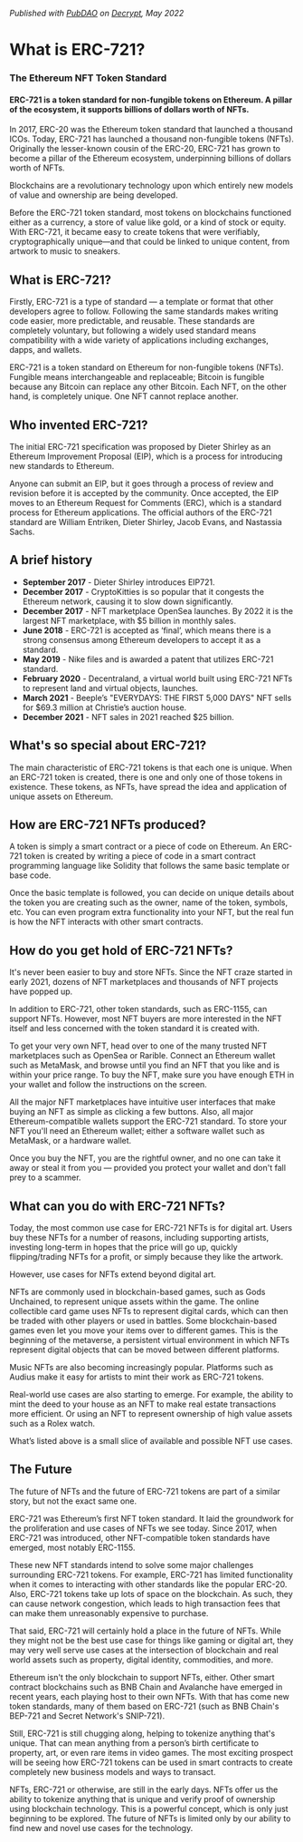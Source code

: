*Published with [PubDAO](https://pubdao.co/) on [Decrypt](https://decrypt.co/resources/erc-721-ethereum-nft-token-standard), May 2022*

# What is ERC-721? 
### The Ethereum NFT Token Standard
#### ERC-721 is a token standard for non-fungible tokens on Ethereum. A pillar of the ecosystem, it supports billions of dollars worth of NFTs.

In 2017, ERC-20 was the Ethereum token standard that launched a thousand ICOs. Today, ERC-721 has launched a thousand non-fungible tokens (NFTs). Originally the lesser-known cousin of the ERC-20, ERC-721 has grown to become a pillar of the Ethereum ecosystem, underpinning billions of dollars worth of NFTs. 

Blockchains are a revolutionary technology upon which entirely new models of value and ownership are being developed.

Before the ERC-721 token standard, most tokens on blockchains functioned either as a currency, a store of value like gold, or a kind of stock or equity. With ERC-721, it became easy to create tokens that were verifiably, cryptographically unique—and that could be linked to unique content, from artwork to music to sneakers.

## What is ERC-721?
Firstly, ERC-721 is a type of standard — a template or format that other developers agree to follow. Following the same standards makes writing code easier, more predictable, and reusable. These standards are completely voluntary, but following a widely used standard means compatibility with a wide variety of applications including exchanges, dapps, and wallets.

ERC-721 is a token standard on Ethereum for non-fungible tokens (NFTs). Fungible means interchangeable and replaceable; Bitcoin is fungible because any Bitcoin can replace any other Bitcoin. Each NFT, on the other hand, is completely unique. One NFT cannot replace another.

## Who invented ERC-721?
The initial ERC-721 specification was proposed by Dieter Shirley as an Ethereum Improvement Proposal (EIP), which is a process for introducing new standards to Ethereum.

Anyone can submit an EIP, but it goes through a process of review and revision before it is accepted by the community. Once accepted, the EIP moves to an Ethereum Request for Comments (ERC), which is a standard process for Ethereum applications. The official authors of the ERC-721 standard are William Entriken, Dieter Shirley, Jacob Evans, and Nastassia Sachs.

## A brief history
- **September 2017** - Dieter Shirley introduces EIP721.
- **December 2017** - CryptoKitties is so popular that it congests the Ethereum network, causing it to slow down significantly.
- **December 2017** - NFT marketplace OpenSea launches. By 2022 it is the largest NFT marketplace, with $5 billion in monthly sales.
- **June 2018** - ERC-721 is accepted as ‘final’, which means there is a strong consensus among Ethereum developers to accept it as a standard.
- **May 2019** - Nike files and is awarded a patent that utilizes ERC-721 standard.
- **February 2020** - Decentraland, a virtual world built using ERC-721 NFTs to represent land and virtual objects, launches.
- **March 2021** - Beeple’s "EVERYDAYS: THE FIRST 5,000 DAYS" NFT sells for $69.3 million at Christie’s auction house.
- **December 2021** - NFT sales in 2021 reached $25 billion.

## What's so special about ERC-721?
The main characteristic of ERC-721 tokens is that each one is unique. When an ERC-721 token is created, there is one and only one of those tokens in existence. These  tokens, as NFTs, have spread the idea and application of unique assets on Ethereum.

## How are ERC-721 NFTs produced?
A token is simply a smart contract or a piece of code on Ethereum. An ERC-721 token is created by writing a piece of code in a smart contract programming language like Solidity that follows the same basic template or base code.

Once the basic template is followed, you can decide on unique details about the token you are creating such as the owner, name of the token, symbols, etc. You can even program extra functionality into your NFT, but the real fun is how the NFT interacts with other smart contracts.

## How do you get hold of ERC-721 NFTs?

It's never been easier to buy and store NFTs. Since the NFT craze started in early 2021, dozens of NFT marketplaces and thousands of NFT projects have popped up.

In addition to ERC-721, other token standards, such as ERC-1155, can support NFTs. However, most NFT buyers are more interested in the NFT itself and less concerned with the token standard it is created with.

To get your very own NFT, head over to one of the many trusted NFT marketplaces such as OpenSea or Rarible. Connect an Ethereum wallet such as MetaMask, and browse until you find an NFT that you like and is within your price range. To buy the NFT, make sure you have enough ETH in your wallet and follow the instructions on the screen. 

All the major NFT marketplaces have intuitive user interfaces that make buying an NFT as simple as clicking a few buttons. Also, all major Ethereum-compatible wallets support the ERC-721 standard. To store your NFT you'll need an Ethereum wallet; either a software wallet such as MetaMask, or a hardware wallet.

Once you buy the NFT, you are the rightful owner, and no one can take it away or steal it from you — provided you protect your wallet and don't fall prey to a scammer.

## What can you do with ERC-721 NFTs?
Today, the most common use case for ERC-721 NFTs is for digital art. Users buy these NFTs for a number of reasons, including supporting artists, investing long-term in hopes that the price will go up, quickly flipping/trading NFTs for a profit, or simply because they like the artwork.

However, use cases for NFTs extend beyond digital art.

NFTs are commonly used in blockchain-based games, such as Gods Unchained, to represent unique assets within the game. The online collectible card game uses NFTs to represent digital cards, which can then be traded with other players or used in battles. Some blockchain-based games even let you move your items over to different games. This is the beginning of the metaverse, a persistent virtual environment in which NFTs represent digital objects that can be moved between different platforms. 

Music NFTs are also becoming increasingly popular. Platforms such as Audius make it easy for artists to mint their work as ERC-721 tokens.

Real-world use cases are also starting to emerge. For example, the ability to mint the deed to your house as an NFT to make real estate transactions more efficient. Or using an NFT to represent ownership of high value assets such as a Rolex watch.

What’s listed above is a small slice of available and possible NFT use cases.

## The Future
The future of NFTs and the future of ERC-721 tokens are part of a similar story, but not the exact same one.

ERC-721 was Ethereum’s first NFT token standard. It laid the groundwork for the proliferation and use cases of NFTs we see today. Since 2017, when ERC-721 was introduced, other NFT-compatible token standards have emerged, most notably ERC-1155. 

These new NFT standards intend to solve some major challenges surrounding ERC-721 tokens. For example, ERC-721 has limited functionality when it comes to interacting with other standards like the popular ERC-20. Also, ERC-721 tokens take up lots of space on the blockchain. As such, they can cause network congestion, which leads to high transaction fees that can make them unreasonably expensive to purchase.

That said, ERC-721 will certainly hold a place in the future of NFTs. While they might not be the best use case for things like gaming or digital art, they may very well serve use cases at the intersection of blockchain and real world assets such as property, digital identity, commodities, and more.

Ethereum isn't the only blockchain to support NFTs, either. Other smart contract blockchains such as BNB Chain and Avalanche have emerged in recent years, each playing host to their own NFTs. With that has come new token standards, many of them based on ERC-721 (such as BNB Chain's BEP-721 and Secret Network's SNIP-721).

Still, ERC-721 is still chugging along, helping to tokenize anything that's unique. That can mean anything from a person’s birth certificate to property, art, or even rare items in video games. The most exciting prospect will be seeing how ERC-721 tokens can be used in smart contracts to create completely new business models and ways to transact.

NFTs, ERC-721 or otherwise, are still in the early days. NFTs offer us the ability to tokenize anything that is unique and verify proof of ownership using blockchain technology. This is a powerful concept, which is only just beginning to be explored. The future of NFTs is limited only by our ability to find new and novel use cases for the technology.
